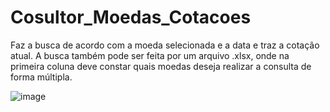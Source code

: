 # Cosultor_Moedas_Cotacoes
  Faz a busca de acordo com a moeda selecionada e a data e traz a cotação atual. A busca também pode ser feita por um arquivo .xlsx, onde na primeira coluna deve constar quais moedas deseja realizar a consulta de forma múltipla.

  ![image](https://github.com/JurandirFilho/Cosultor_Moedas_Cotacoes/assets/134110583/1a0b89c7-203b-43e9-92be-87053cdb3023)
